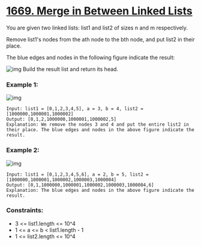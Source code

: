 # [1669. Merge in Between Linked Lists](https://leetcode.com/problems/merge-in-between-linked-lists/description/)

You are given two linked lists: list1 and list2 of sizes n and m respectively.

Remove list1's nodes from the ath node to the bth node, and put list2 in their place.

The blue edges and nodes in the following figure indicate the result:

![img](https://assets.leetcode.com/uploads/2020/11/05/fig1.png4)
Build the result list and return its head.

 

### Example 1:
![img](https://assets.leetcode.com/uploads/2020/11/05/merge_linked_list_ex1.png)
```text
Input: list1 = [0,1,2,3,4,5], a = 3, b = 4, list2 = [1000000,1000001,1000002]
Output: [0,1,2,1000000,1000001,1000002,5]
Explanation: We remove the nodes 3 and 4 and put the entire list2 in their place. The blue edges and nodes in the above figure indicate the result.
```
### Example 2:
![img](https://assets.leetcode.com/uploads/2020/11/05/merge_linked_list_ex2.png)
```text
Input: list1 = [0,1,2,3,4,5,6], a = 2, b = 5, list2 = [1000000,1000001,1000002,1000003,1000004]
Output: [0,1,1000000,1000001,1000002,1000003,1000004,6]
Explanation: The blue edges and nodes in the above figure indicate the result.
```
 

### Constraints:

* 3 <= list1.length <= 10^4
* 1 <= a <= b < list1.length - 1
* 1 <= list2.length <= 10^4

